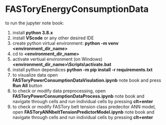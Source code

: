 # FASToryEnergyConsumptionData
to run the jupyter note book:
1. install **python 3.8.x**
2. install **VScode** or any other desired IDE
3. create python virtual environment: **python -m venv <environment_dir_name>**
4. cd to **<environment_dir_name>**
5. activate vertiual environment (on Windows) **<environment_dir_name>\Scripts\activate.bat**
6. install python  dependices **python -m pip install -r requirements.txt**
7. to visualize data open **FASToryPowerConsumptionDataVisulation.ipynb** note book and press **Run All** button
8. to check or modify data preprocessing, open **FASToryPowerConsumptionDataProcess.ipynb** note book and navigate through cells and run individual cells by pressing **clt+enter**
9. to check or modify FASTory belt tension class predecitor ANN model, open **FASToryANNbeltTensionPredictorModel.ipynb** note book and navigate through cells and run individual cells by pressing **clt+enter**

